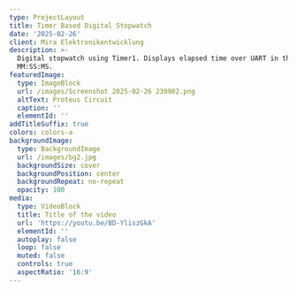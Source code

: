 ```yaml
---
type: ProjectLayout
title: Timer Based Digital Stopwatch
date: '2025-02-26'
client: Mira Elektronikentwicklung
description: >-
  Digital stopwatch using Timer1. Displays elapsed time over UART in the format
  MM:SS:MS.
featuredImage:
  type: ImageBlock
  url: /images/Screenshot 2025-02-26 230902.png
  altText: Proteus Circuit
  caption: ''
  elementId: ''
addTitleSuffix: true
colors: colors-a
backgroundImage:
  type: BackgroundImage
  url: /images/bg2.jpg
  backgroundSize: cover
  backgroundPosition: center
  backgroundRepeat: no-repeat
  opacity: 100
media:
  type: VideoBlock
  title: Title of the video
  url: 'https://youtu.be/BD-YliszGkA'
  elementId: ''
  autoplay: false
  loop: false
  muted: false
  controls: true
  aspectRatio: '16:9'
---
```

